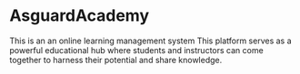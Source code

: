 # AsguardAcademy
This is an an online learning management system
This platform serves as a powerful
educational hub where students and instructors can
come together to harness their potential and share
knowledge.
